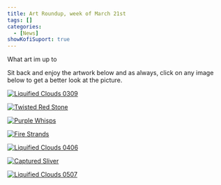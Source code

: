 ```yaml
---
title: Art Roundup, week of March 21st
tags: []
categories:
  - [News]
showKofiSuport: true
---
```

What art im up to<!-- more -->

Sit back and enjoy the artwork below and as always, click on any image below to get a better look at the picture.

<div class="center">

[![Liquified Clouds 0309](https://images-wixmp-ed30a86b8c4ca887773594c2.wixmp.com/f/f99a6bf8-c5b7-48b6-ad1d-bbd9283918e7/deg9c74-247d421f-ac0a-4cef-95d1-1345f44ff083.png/v1/fill/w_1600,h_1134,q_80,strp/liquified_clouds_0309_by_stevenmeehan_deg9c74-fullview.jpg?token=eyJ0eXAiOiJKV1QiLCJhbGciOiJIUzI1NiJ9.eyJzdWIiOiJ1cm46YXBwOiIsImlzcyI6InVybjphcHA6Iiwib2JqIjpbW3siaGVpZ2h0IjoiPD0xMTM0IiwicGF0aCI6IlwvZlwvZjk5YTZiZjgtYzViNy00OGI2LWFkMWQtYmJkOTI4MzkxOGU3XC9kZWc5Yzc0LTI0N2Q0MjFmLWFjMGEtNGNlZi05NWQxLTEzNDVmNDRmZjA4My5wbmciLCJ3aWR0aCI6Ijw9MTYwMCJ9XV0sImF1ZCI6WyJ1cm46c2VydmljZTppbWFnZS5vcGVyYXRpb25zIl19.KACzOLLO6Z2dRhEH1Gfco017xeuWOG9MsgpyyG2AdEQ "CLiquified Clouds 0309")](https://www.deviantart.com/stevenmeehan/art/Liquified-Clouds-0309-873836032)

</div>

<div class="center">

[![Twisted Red Stone](https://images-wixmp-ed30a86b8c4ca887773594c2.wixmp.com/f/f99a6bf8-c5b7-48b6-ad1d-bbd9283918e7/deg9cc0-1b9a73e2-3411-4374-b299-c5dfab8aad55.png/v1/fill/w_1600,h_1134,q_80,strp/twisted_red_stone_by_stevenmeehan_deg9cc0-fullview.jpg?token=eyJ0eXAiOiJKV1QiLCJhbGciOiJIUzI1NiJ9.eyJzdWIiOiJ1cm46YXBwOiIsImlzcyI6InVybjphcHA6Iiwib2JqIjpbW3siaGVpZ2h0IjoiPD0xMTM0IiwicGF0aCI6IlwvZlwvZjk5YTZiZjgtYzViNy00OGI2LWFkMWQtYmJkOTI4MzkxOGU3XC9kZWc5Y2MwLTFiOWE3M2UyLTM0MTEtNDM3NC1iMjk5LWM1ZGZhYjhhYWQ1NS5wbmciLCJ3aWR0aCI6Ijw9MTYwMCJ9XV0sImF1ZCI6WyJ1cm46c2VydmljZTppbWFnZS5vcGVyYXRpb25zIl19.z6TpWHK8BRUpT-zZ_tvBXmmosXS2M7AurnU8MrS_nwA "Twisted Red Stone")](https://www.deviantart.com/stevenmeehan/art/Twisted-Red-Stone-873836208)

</div>

<div class="center">

[![Purple Whisps](https://images-wixmp-ed30a86b8c4ca887773594c2.wixmp.com/f/f99a6bf8-c5b7-48b6-ad1d-bbd9283918e7/deg9cgr-17338ee4-c94a-400b-ae90-01a17d143257.png/v1/fill/w_1600,h_1134,q_80,strp/purple_whisps_by_stevenmeehan_deg9cgr-fullview.jpg?token=eyJ0eXAiOiJKV1QiLCJhbGciOiJIUzI1NiJ9.eyJzdWIiOiJ1cm46YXBwOiIsImlzcyI6InVybjphcHA6Iiwib2JqIjpbW3siaGVpZ2h0IjoiPD0xMTM0IiwicGF0aCI6IlwvZlwvZjk5YTZiZjgtYzViNy00OGI2LWFkMWQtYmJkOTI4MzkxOGU3XC9kZWc5Y2dyLTE3MzM4ZWU0LWM5NGEtNDAwYi1hZTkwLTAxYTE3ZDE0MzI1Ny5wbmciLCJ3aWR0aCI6Ijw9MTYwMCJ9XV0sImF1ZCI6WyJ1cm46c2VydmljZTppbWFnZS5vcGVyYXRpb25zIl19.xG7_D_gblWiWdAbKBVcLZYV0ad46k2KhY7Impi5RimQ "Purple Whisps")](https://www.deviantart.com/stevenmeehan/art/Purple-Whisps-873836379)

</div>

<div class="center">

[![Fire Strands](IMAGE-LINK "Fire Strands")](PAGE-URL)

</div>

<div class="center">

[![Liquified Clouds 0406](IMAGE-LINK "Liquified Clouds 0406")](PAGE-URL)

</div>

<div class="center">

[![Captured Sliver](IMAGE-LINK "Captured Sliver")](PAGE-URL)

</div>

<div class="center">

[![Liquified Clouds 0507](IMAGE-LINK "Liquified Clouds 0507")](PAGE-URL)

</div>
